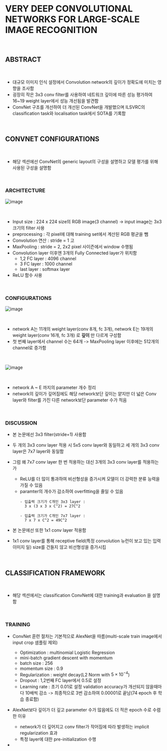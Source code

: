 # VERY DEEP CONVOLUTIONAL NETWORKS FOR LARGE-SCALE IMAGE RECOGNITION

<br>

## ABSTRACT

<br>

- 대규모 이미지 인식 설정에서 Convolution network의 깊이가 정확도에 미치는 영향을 조사함
- 굉장히 작은 3x3 conv filter를 사용하여 네트워크 깊이에 따른 성능 평가하여 16~19 weight layer에서 성능 개선됨을 발견함
- ConvNet 구조를 개선하여 더 개선된 ConvNet을 개발했으며 ILSVRC의 classification task와 localisation task에서 SOTA를 기록함

<br>

##  CONVNET CONFIGURATIONS

<br>

- 해당 섹션에선 ConvNet의 generic layout의 구성을 설명하고 모델 평가를 위해 사용된 구성을 설명함

<br>

### ARCHITECTURE

![image](https://github.com/user-attachments/assets/04aabecd-c2a6-44bf-92a0-90a6ecd61b31)

<br>

- Input size : 224 x 224 size의 RGB image(3 channel) -> input image는 3x3 크기의 filter 사용
- preprocessing : 각 pixel에 대해 training set에서 계산된 RGB 평균을 뺌
- Convolution 연산 : stride = 1 고
- MaxPooling : stride = 2, 2x2 pixel 사이즌에서 window 수행됨
- Convolution layer 이후엔 3개의 Fully Connected layer가 위치함
  - 1,2 FC layer : 4096 channel
  - 3 FC layer : 1000 channel
  - last layer : softmax layer
- ReLU 함수 사용

<br>

### CONFIGURATIONS

![image](https://github.com/user-attachments/assets/7b330852-e1ea-4c0c-80d9-5b2e3e6cdd0a)

<br>

- network A는 11개의 weight layer(conv 8개, fc 3개), network E는 19개의 weight layer(conv 16개, fc 3개) 로 **깊이** 만 다르게 구성함
- 첫 번째 layer에서 channel 수는 64개 -> MaxPooling layer 이후에는 512개의 channel로 증가함

<br>

![image](https://github.com/user-attachments/assets/53e0d720-c36d-4148-8178-065e61e94880)

<br>

- network A ~ E 까지의 parameter 개수 정리
- network의 깊이가 깊어짐에도 해당 network보단 깊이는 얕지만 더 넓은 Conv layer와 filter를 가진 다른 network보단 parameter 수가 적음


<br>

### DISCUSSION

- 본 논문에선 3x3 filter(stride=1) 사용함
- 두 개의 3x3 conv layer 적용 시 5x5 conv layer와 동일하고 세 개의 3x3 conv layer은 7x7 layer와 동일함
- 그럼 왜 7x7 conv layer 한 번 적용하는 대신 3개의 3x3 conv layer를 적용하는가
  - ReLU를 더 많이 통과하여 비선형성을 증가시켜 모델이 더 강력한 분류 능력을 가질 수 있음
  - paramter의 개수가 감소하여 overfitting을 줄일 수 있음
    ```
    - 입출력 크기가 C개인 3x3 layer :
      3 x (3 x 3 x C^2) = 27C^2

    - 입출력 크기가 C개인 7x7 layer :
      7 x 7 x C^2 = 49C^2
    ```

- 본 논문에선 또한 1x1 conv layer 적용함
- 1x1 conv layer를 통해 receptive field(특정 convolution 뉴런이 보고 있는 입력 이미지 일) size를 건들지 않고 비선형성을 증가시킴

<br>

##  CLASSIFICATION FRAMEWORK

<br>

- 해당 섹션에서는 classification ConvNet에 대한 training과 evaluation 을 설명함

<br>

### TRAINING

- ConvNet 훈련 절차는 기본적으로 AlexNet을 따름(multi-scale train image에서 input crop 샘플링 제외)
  - Optimization : multinomial Logistic Regression
  - mini-batch gradient descent with momentum
  - batch size : 256
  - momentum size : 0.9
  - Regularization : weight decay(L2 Norm with $5 × 10^{-4}$)
  - Dropout : 1,2번째 FC layer에서 0.5로 설정
  - Learning rate : 초기 0.01로 설정 validation accuracy가 개선되지 않을때마다 10배씩 감소 -> 최종적으로 3번 감소하여 0.00001로 끝남(74 epoch 후 학습 종료함)

- AlexNet보다 깊이가 더 깊고 parameter 수가 많음에도 더 적은 epoch 수로 수렴한 이유
  - network가 더 깊어지고 conv filter가 작어짐에 따라 발생하는 implicit regularization 효과
  - 특정 layer에 대한 pre-initialization 수행
 
- 
